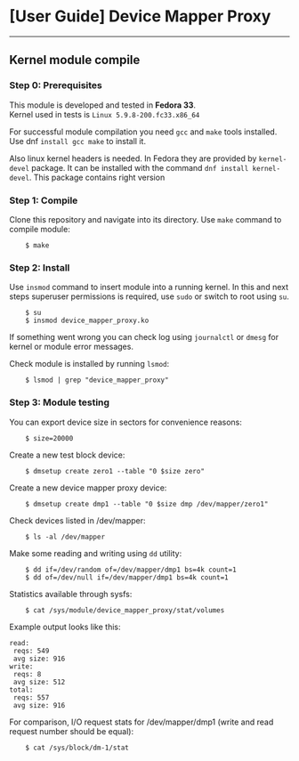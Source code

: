 # [User Guide] Device Mapper Proxy

---

## Kernel module compile
### Step 0: Prerequisites

This module is developed and tested in **Fedora 33**.  
Kernel used in tests is `Linux 5.9.8-200.fc33.x86_64`  

For successful module compilation you need `gcc` and
`make` tools installed. Use dnf `install gcc make` to
install it. 

Also linux kernel headers is needed. In Fedora they
are provided by `kernel-devel` package. It can be 
installed with the command `dnf install kernel-devel`.
This package contains right version

### Step 1: Compile
Clone this repository and navigate into its directory. 
Use `make` command to compile module:

```
    $ make
```

### Step 2: Install
Use `insmod` command to insert module into a running
kernel. In this and next steps superuser permissions 
is required, use `sudo` or switch to root using `su`.

```
    $ su
    $ insmod device_mapper_proxy.ko
```

If something went wrong you can check log using 
`journalctl` or `dmesg` for kernel or module error
messages.

Check module is installed by running `lsmod`: 
```
    $ lsmod | grep "device_mapper_proxy"
```

### Step 3: Module testing
You can export device size in sectors for convenience
reasons:

```
	$ size=20000
```

Create a new test block device:
```
    $ dmsetup create zero1 --table "0 $size zero"
```

Create a new device mapper proxy device:
```
    $ dmsetup create dmp1 --table "0 $size dmp /dev/mapper/zero1"
```

Check devices listed in /dev/mapper:
```
    $ ls -al /dev/mapper
```

Make some reading and writing using `dd` utility:
```
    $ dd if=/dev/random of=/dev/mapper/dmp1 bs=4k count=1
    $ dd of=/dev/null if=/dev/mapper/dmp1 bs=4k count=1
```

Statistics available through sysfs:
```
	$ cat /sys/module/device_mapper_proxy/stat/volumes
```

Example output looks like this:
```
read:
 reqs: 549
 avg size: 916
write:
 reqs: 8
 avg size: 512
total:
 reqs: 557
 avg size: 916
```

For comparison, I/O request stats for /dev/mapper/dmp1 
(write and read request number should be equal):
```
    $ cat /sys/block/dm-1/stat
```
